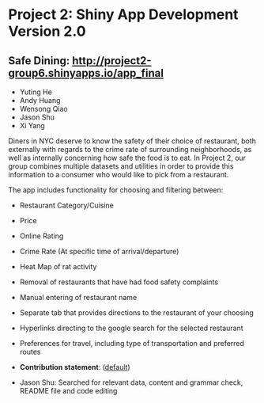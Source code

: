 # Project 2: Shiny App Development Version 2.0

## **Safe Dining**: http://project2-group6.shinyapps.io/app_final
+ Yuting He
+ Andy Huang
+ Wensong Qiao
+ Jason Shu
+ Xi Yang

Diners in NYC deserve to know the safety of their choice of restaurant, both externally with regards to the crime rate of surrounding neighborhoods, as well as internally concerning how safe the food is to eat. In Project 2, our group combines multiple datasets and utilities in order to provide this information to a consumer who would like to pick from a restaurant. 

The app includes functionality for choosing and filtering between:

+ Restaurant Category/Cuisine
+ Price
+ Online Rating 
+ Crime Rate (At specific time of arrival/departure)
+ Heat Map of rat activity
+ Removal of restaurants that have had food safety complaints
+ Manual entering of restaurant name
+ Separate tab that provides directions to the restaurant of your choosing
+ Hyperlinks directing to the google search for the selected restaurant
+ Preferences for travel, including type of transportation and preferred routes


+ **Contribution statement**: ([default](doc/a_note_on_contributions.md)) 


+ Jason Shu: Searched for relevant data, content and grammar check, README file and code editing

